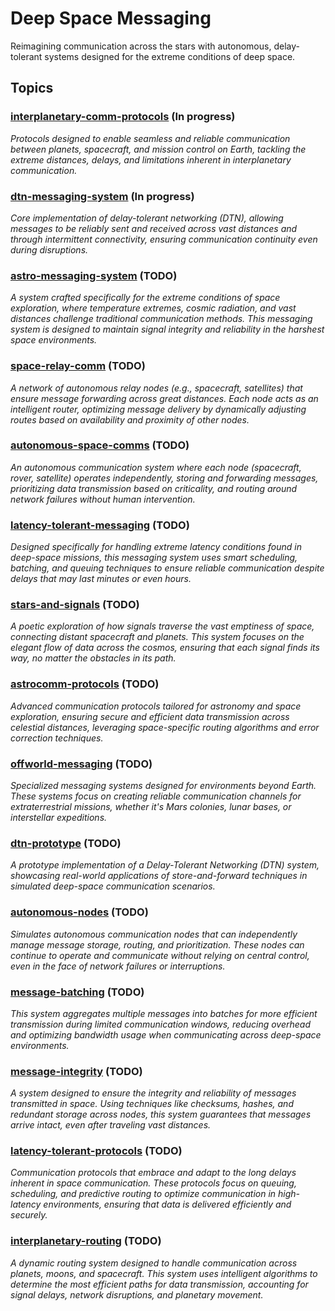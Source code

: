 # Deep Space Messaging

Reimagining communication across the stars with autonomous, delay-tolerant systems designed for the extreme conditions of deep space.

## Topics

### [interplanetary-comm-protocols](./interplanetary-comm-protocols)  (In progress)
*Protocols designed to enable seamless and reliable communication between planets, spacecraft, and mission control on Earth, tackling the extreme distances, delays, and limitations inherent in interplanetary communication.*

### [dtn-messaging-system](./dtn-messaging-system) (In progress)
*Core implementation of delay-tolerant networking (DTN), allowing messages to be reliably sent and received across vast distances and through intermittent connectivity, ensuring communication continuity even during disruptions.*

### [astro-messaging-system](./astro-messaging-system) (TODO)
*A system crafted specifically for the extreme conditions of space exploration, where temperature extremes, cosmic radiation, and vast distances challenge traditional communication methods. This messaging system is designed to maintain signal integrity and reliability in the harshest space environments.*

### [space-relay-comm](./space-relay-comm) (TODO)
*A network of autonomous relay nodes (e.g., spacecraft, satellites) that ensure message forwarding across great distances. Each node acts as an intelligent router, optimizing message delivery by dynamically adjusting routes based on availability and proximity of other nodes.*

### [autonomous-space-comms](./autonomous-space-comms) (TODO)
*An autonomous communication system where each node (spacecraft, rover, satellite) operates independently, storing and forwarding messages, prioritizing data transmission based on criticality, and routing around network failures without human intervention.*

### [latency-tolerant-messaging](./latency-tolerant-messaging) (TODO)
*Designed specifically for handling extreme latency conditions found in deep-space missions, this messaging system uses smart scheduling, batching, and queuing techniques to ensure reliable communication despite delays that may last minutes or even hours.*

### [stars-and-signals](./stars-and-signals) (TODO)
*A poetic exploration of how signals traverse the vast emptiness of space, connecting distant spacecraft and planets. This system focuses on the elegant flow of data across the cosmos, ensuring that each signal finds its way, no matter the obstacles in its path.*

### [astrocomm-protocols](./astrocomm-protocols) (TODO)
*Advanced communication protocols tailored for astronomy and space exploration, ensuring secure and efficient data transmission across celestial distances, leveraging space-specific routing algorithms and error correction techniques.*

### [offworld-messaging](./offworld-messaging) (TODO)
*Specialized messaging systems designed for environments beyond Earth. These systems focus on creating reliable communication channels for extraterrestrial missions, whether it's Mars colonies, lunar bases, or interstellar expeditions.*

### [dtn-prototype](./dtn-prototype) (TODO)
*A prototype implementation of a Delay-Tolerant Networking (DTN) system, showcasing real-world applications of store-and-forward techniques in simulated deep-space communication scenarios.*

### [autonomous-nodes](./autonomous-nodes) (TODO)
*Simulates autonomous communication nodes that can independently manage message storage, routing, and prioritization. These nodes can continue to operate and communicate without relying on central control, even in the face of network failures or interruptions.*

### [message-batching](./message-batching) (TODO)
*This system aggregates multiple messages into batches for more efficient transmission during limited communication windows, reducing overhead and optimizing bandwidth usage when communicating across deep-space environments.*

### [message-integrity](./message-integrity) (TODO)
*A system designed to ensure the integrity and reliability of messages transmitted in space. Using techniques like checksums, hashes, and redundant storage across nodes, this system guarantees that messages arrive intact, even after traveling vast distances.*

### [latency-tolerant-protocols](./latency-tolerant-protocols) (TODO)
*Communication protocols that embrace and adapt to the long delays inherent in space communication. These protocols focus on queuing, scheduling, and predictive routing to optimize communication in high-latency environments, ensuring that data is delivered efficiently and securely.*

### [interplanetary-routing](./interplanetary-routing) (TODO)
*A dynamic routing system designed to handle communication across planets, moons, and spacecraft. This system uses intelligent algorithms to determine the most efficient paths for data transmission, accounting for signal delays, network disruptions, and planetary movement.*

